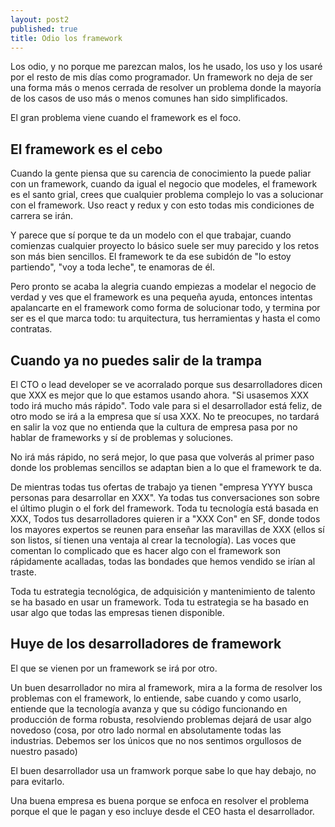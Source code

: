 ```yaml
---
layout: post2
published: true
title: Odio los framework
---
```


Los odio, y no porque me parezcan malos, los he usado, los uso y los usaré por el resto de mis días
como programador. Un framework no deja de ser una forma más o menos cerrada de resolver un problema
donde la mayoría de los casos de uso más o menos comunes han sido simplificados.

El gran problema viene cuando el framework es el foco.

## El framework es el cebo

Cuando la gente piensa que su carencia de conocimiento la puede paliar con un framework, cuando da
igual el negocio que modeles, el framework es el santo grial, crees que cualquier problema complejo
lo vas a solucionar con el framework. Uso react y redux y con esto todas mis condiciones de carrera
se irán.

Y parece que sí porque te da un modelo con el que trabajar, cuando comienzas cualquier proyecto lo
básico suele ser muy parecido y los retos son más bien sencillos. El framework te da ese subidón de
"lo estoy partiendo", "voy a toda leche", te enamoras de él.

Pero pronto se acaba la alegria cuando empiezas a modelar el negocio de verdad y ves que el  framework
es una pequeña ayuda, entonces intentas apalancarte en el framework como forma de solucionar todo, y
termina por ser es el que marca todo: tu arquitectura, tus herramientas y hasta el como contratas.


## Cuando ya no puedes salir de la trampa

El CTO o lead developer se ve acorralado porque sus desarrolladores dicen que XXX es mejor que lo
que estamos usando ahora. "Si usasemos XXX todo irá mucho más rápido". Todo vale para si el
desarrollador está feliz, de otro modo se irá a la empresa que sí usa XXX. No te preocupes, no
tardará en salir la voz que no entienda que la cultura de empresa pasa por no hablar de frameworks y
sí de problemas y soluciones.

No irá más rápido, no será mejor, lo que pasa que volverás al primer paso donde los problemas
sencillos se adaptan bien a lo que el framework te da.

De mientras todas tus ofertas de trabajo ya tienen "empresa YYYY busca personas para desarrollar en
XXX". Ya todas tus conversaciones son sobre el último plugin o el fork del framework. Toda tu
tecnología está basada en XXX, Todos tus
desarrolladores quieren ir a "XXX Con" en SF, donde todos los mayores expertos se reunen para
enseñar las maravillas de XXX (ellos sí son listos, sí tienen una ventaja al crear la tecnología). Las voces que
comentan lo complicado que es hacer algo con el framework son rápidamente acalladas, todas las
bondades que hemos vendido se irían al traste.

Toda tu estrategia tecnológica, de adquisición y mantenimiento de talento se ha basado en usar un framework. Toda tu estrategia se ha basado en
usar algo que todas las empresas tienen disponible.


## Huye de los desarrolladores de framework

El que se vienen por un framework se irá por otro.

Un buen desarrollador no mira al framework, mira a la forma de resolver los problemas con el
framework, lo entiende, sabe cuando y como usarlo, entiende que la tecnología avanza y que su código funcionando
en producción de forma robusta, resolviendo problemas dejará de usar algo novedoso (cosa, por otro
lado normal en absolutamente todas las industrias. Debemos ser los únicos que no nos sentimos
orgullosos de nuestro pasado)

El buen desarrollador usa un framwork porque sabe lo que hay debajo, no para evitarlo.

Una buena empresa es buena porque se enfoca en resolver el problema porque el que le pagan y eso
incluye desde el CEO hasta el desarrollador.





